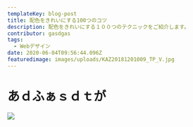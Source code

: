 ```yaml
---
templateKey: blog-post
title: 配色をきれいにする100つのコツ
description: 配色をきれいにする１００つのテクニックをご紹介します。
contributor: gasdgas
tags:
  - Webデザイン
date: 2020-06-04T09:56:44.096Z
featuredimage: images/uploads/KAZ20181201009_TP_V.jpg
---
```


# あｄふぁｓｄｔが

![](/images/uploads/1583577970500.jpg)
